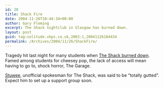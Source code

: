 ```yaml
---
id: 28
title: Shack Fire
date: 2004-11-26T10:44:34+00:00
author: Gary Fleming
excerpt: The Shack nightclub in Glasgow has burned down.
layout: post
guid: tag:solitude.vkps.co.uk,2003:1,20041126104434
permalink: /Archives/2004/11/26/ShackFire/
---
```

Tragedy hit last night for many students when [The Shack burned down](http://news.bbc.co.uk/1/hi/scotland/4044259.stm). Famed among students for cheesey pop, the lack of access will mean having to go to, shock horror, The Garage.

[Stuwee](http://stuwee.org), unofficial spokesman for The Shack, was said to be &#8220;totally gutted&#8221;. Expect him to set up a support group soon.